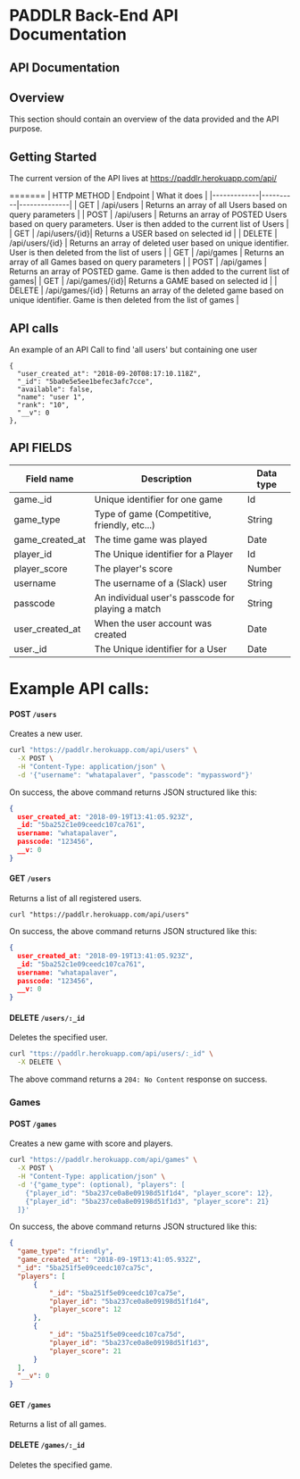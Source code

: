 PADDLR Back-End API Documentation
======

## API Documentation

## Overview

This section should contain an overview of the data provided and the API purpose.

## Getting Started

The current version of the API lives at https://paddlr.herokuapp.com/api/

=======
| HTTP METHOD | Endpoint | What it does |
|-------------|----------|--------------|
| GET | /api/users | Returns an array of all Users based on query parameters |
| POST | /api/users | Returns an array of POSTED Users based on query parameters. User is then added to the current list of Users |
| GET | /api/users/{id}| Returns a USER based on selected id |
| DELETE | /api/users/{id} | Returns an array of deleted user based on unique identifier. User is then deleted from the list of users |
| GET | /api/games | Returns an array of all Games based on query parameters |
| POST | /api/games | Returns an array of POSTED game. Game is then added to the current list of games|
| GET | /api/games/{id}| Returns a GAME based on selected id |
| DELETE | /api/games/{id} | Returns an array of the deleted game based on unique identifier. Game is then deleted from the list of games |

## API calls

An example of an API Call to find 'all users' but containing one user
```
{
  "user_created_at": "2018-09-20T08:17:10.118Z",
  "_id": "5ba0e5e5ee1befec3afc7cce",
  "available": false,
  "name": "user 1",
  "rank": "10",
  "__v": 0
},

```
## API FIELDS

| Field name | Description | Data type |
|------------|-------------|-----------|
| game._id | Unique identifier for one game | Id |
| game_type | Type of game (Competitive, friendly, etc...) | String |
|  game_created_at | The time game was played  | Date  |
|  player_id | The Unique identifier for a Player| Id  |
|  player_score | The player's score | Number |
|  username | The username of a (Slack) user  | String |
| passcode | An individual user's passcode for playing a match| String |
|  user_created_at | When the user account was created | Date |
|  user._id | The Unique identifier for a User | Date |


Example API calls:
======

#### POST `/users`
Creates a new user.

```bash
curl "https://paddlr.herokuapp.com/api/users" \
  -X POST \
  -H "Content-Type: application/json" \
  -d '{"username": "whatapalaver", "passcode": "mypassword"}'
```

On success, the above command returns JSON structured like this:

```json
{
  user_created_at: "2018-09-19T13:41:05.923Z",
  _id: "5ba252c1e09ceedc107ca761",
  username: "whatapalaver",
  passcode: "123456",
  __v: 0
}
```

#### GET `/users`
Returns a list of all registered users.

```
curl "https://paddlr.herokuapp.com/api/users"
```

On success, the above command returns JSON structured like this:

```json
{
  user_created_at: "2018-09-19T13:41:05.923Z",
  _id: "5ba252c1e09ceedc107ca761",
  username: "whatapalaver",
  passcode: "123456",
  __v: 0
}
```

#### DELETE `/users/:_id`
Deletes the specified user.

```bash
curl "ttps://paddlr.herokuapp.com/api/users/:_id" \
  -X DELETE \
```

The above command returns a `204: No Content` response on success.

### Games

#### POST `/games`

Creates a new game with score and players.

```bash
curl "https://paddlr.herokuapp.com/api/games" \
  -X POST \
  -H "Content-Type: application/json" \
  -d '{"game_type": (optional), "players": [
    {"player_id": "5ba237ce0a8e09198d51f1d4", "player_score": 12},
    {"player_id": "5ba237ce0a8e09198d51f1d3", "player_score": 21}
  ]}'
```

On success, the above command returns JSON structured like this:

```json
{
  "game_type": "friendly",
  "game_created_at": "2018-09-19T13:41:05.932Z",
  "_id": "5ba251f5e09ceedc107ca75c",
  "players": [
      {
          "_id": "5ba251f5e09ceedc107ca75e",
          "player_id": "5ba237ce0a8e09198d51f1d4",
          "player_score": 12
      },
      {
          "_id": "5ba251f5e09ceedc107ca75d",
          "player_id": "5ba237ce0a8e09198d51f1d3",
          "player_score": 21
      }
  ],
  "__v": 0
}
```

#### GET `/games`
Returns a list of all games.



#### DELETE `/games/:_id`
Deletes the specified game.

